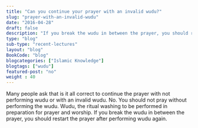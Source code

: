 ```yaml
--- 
title: "Can you continue your prayer with an invalid wudu?" 
slug: "prayer-with-an-invalid-wudu"
date: "2016-04-28" 
draft: false 
description: "If you break the wudu in between the prayer, you should restart the prayer after performing wudu again." 
type: "blog"
sub-type: "recent-lectures" 
layout: "blog" 
BookCode: "blog"
blogcategories: ["Islamic Knowledge"]
blogtags: ["wudu"]
featured-post: "no"
weight : 40 
---  
```

 Many people ask that is it all correct to continue the prayer with not performing wudu or with an invalid wudu. No. You should not pray without performing the wudu. Wudu, the ritual washing to be performed in preparation for prayer and worship. If you break the wudu in between the prayer, you should restart the prayer after performing wudu again.